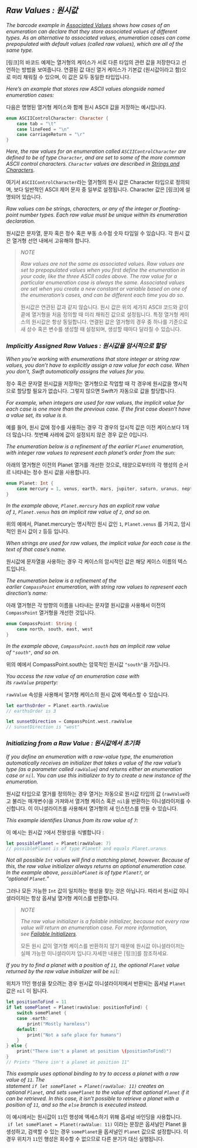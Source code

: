 ## *Raw Values : 원시값*

*The barcode example in [Associated Values](https://docs.swift.org/swift-book/LanguageGuide/Enumerations.html#ID148) shows how cases of an enumeration can declare that they store associated values of different types. As an alternative to associated values, enumeration cases can come prepopulated with default values (called raw values), which are all of the same type.*

[링크]의 바코드 예제는 열거형의 케이스가 서로 다른 타입의 관련 값을 저장한다고 선언하는 방법을 보여줍니다. 연결된 값 대신 열거 케이스가 기본값 (원시값이라고 함)으로 미리 채워질 수 있으며, 이 값은 모두 동일한 타입입니다.

*Here’s an example that stores raw ASCII values alongside named enumeration cases:*

다음은 명명된 열거형 케이스와 함께 원시 ASCII 값을 저장하는 예시입니다.

```swift
enum ASCIIControlCharacter: Character {
    case tab = "\t"
    case lineFeed = "\n"
    case carriageReturn = "\r"
}
```

*Here, the raw values for an enumeration called `ASCIIControlCharacter` are defined to be of type `Character`, and are set to some of the more common ASCII control characters. `Character` values are described in [Strings and Characters](https://docs.swift.org/swift-book/LanguageGuide/StringsAndCharacters.html).*

여기서 `ASCIIControlCharacter`라는 열거형의 원시 값은 Character 타입으로 정의되며, 보다 일반적인 ASCII 제어 문자 중 일부로 설정됩니다. Character 값은 [링크]에 설명되어 있습니다.

*Raw values can be strings, characters, or any of the integer or floating-point number types. Each raw value must be unique within its enumeration declaration.*

원시값은 문자열, 문자 혹은 정수 혹은 부동 소수점 숫자 타입일 수 있습니다. 각 원시 값은 열거형 선언 내에서 고유해야 합니다.

> *NOTE*
> 
> *Raw values are not the same as associated values. Raw values are set to prepopulated values when you first define the enumeration in your code, like the three ASCII codes above. The raw value for a particular enumeration case is always the same. Associated values are set when you create a new constant or variable based on one of the enumeration’s cases, and can be different each time you do so.*
> 
> 원시값은 연관된 값과 같지 않습니다. 원시 값은 위의 세가지 ASCII 코드와 같이 콛에 열거형을 처음 정의할 때 미리 채워진 값으로 설정됩니다. 특정 열거형 케이스의 원시값은 항상 동일합니다. 연결된 값은 열거형의 경우 중 하나를 기준으로 새 상수 혹은 변수를 생성할 때 설정되며, 생성할 때마다 달라질 수 있습니다.

### *Implicitly Assigned Raw Values : 원시값을 암시적으로 할당*

*When you’re working with enumerations that store integer or string raw values, you don’t have to explicitly assign a raw value for each case. When you don’t, Swift automatically assigns the values for you.*

정수 혹은 문자열 원시값을 저장하는 열거형으로 작업할 때 각 경우에 원시값을 명시적으로 할당할 필요가 없습니다. 그렇지 않으면 Swift가 자동으로 값을 할당합니다.

*For example, when integers are used for raw values, the implicit value for each case is one more than the previous case. If the first case doesn’t have a value set, its value is `0`.*

예를 들어, 원시 값에 정수를 사용하는 경우 각 경우의 암시적 값은 이전 케이스보다 1개 더 많습니다. 첫번째 사레에 값이 설정되지 않은 경우 값은 0입니다.

*The enumeration below is a refinement of the earlier `Planet` enumeration, with integer raw values to represent each planet’s order from the sun:*

아래의 열거형은 이전의 Planet 열거를 개선한 것으로, 태양으로부터의 각 행성의 순서르 나타내는 정수 원시 값을 사용합니다.

```swift
enum Planet: Int {
    case mercury = 1, venus, earth, mars, jupiter, saturn, uranus, neptune
}
```

*In the example above, `Planet.mercury` has an explicit raw value of `1`, `Planet.venus` has an implicit raw value of `2`, and so on.*

위의 예에서, Planet.mercury는 명시적인 원시 값인 `1`, `Planet.venus` 를 가지고, 암시적인 원시 값이 `2` 등등 입니다.

*When strings are used for raw values, the implicit value for each case is the text of that case’s name.*

원시값에 문자열을 사용하는 경우 각 케이스의 암시적인 값은 해당 케이스 이름의 텍스트입니다. 

*The enumeration below is a refinement of the earlier `CompassPoint` enumeration, with string raw values to represent each direction’s name:*

아래 열거형은 각 방향의 이름을 나타내는 문자열 원시값을 사용해서 이전의 `CompassPoint` 열거형을 개선한 것입니다.

```swift
enum CompassPoint: String {
    case north, south, east, west
}
```

*In the example above, `CompassPoint.south` has an implicit raw value of `"south"`, and so on.*

위의 예에서 CompassPoint.south는 암묵적인 원시값 `"south"`을 가집니다.

*You access the raw value of an enumeration case with its `rawValue` property:*

`rawValue` 속성을 사용해서 열거형 케이스의 원시 값에 엑세스할 수 있습니다.

```swift
let earthsOrder = Planet.earth.rawValue
// earthsOrder is 3

let sunsetDirection = CompassPoint.west.rawValue
// sunsetDirection is "west"
```

### *Initializing from a Raw Value : 원시값에서 초기화*

*If you define an enumeration with a raw-value type, the enumeration automatically receives an initializer that takes a value of the raw value’s type (as a parameter called `rawValue`) and returns either an enumeration case or `nil`. You can use this initializer to try to create a new instance of the enumeration.*

원시값 타입으로 열거를 정의하는 경우 열거는 자동으로 원시값 타입의 값 (`rawValue`라고 불리는 매개변수)을 가져와서 열거형 케이스 혹은 `nil`을 반환하는 이니셜라이저를 수신합니다. 이 이니셜라이즈를 사용해서 열거형의 새 인스턴스를 만들 수 있습니다.

*This example identifies Uranus from its raw value of `7`:*

이 예시는 원시값 `7`에서 천왕성을 식별합니다 :

```swift
let possiblePlanet = Planet(rawValue: 7)
// possiblePlanet is of type Planet? and equals Planet.uranus
```

*Not all possible `Int` values will find a matching planet, however. Because of this, the raw value initializer always returns an optional enumeration case. In the example above, `possiblePlanet` is of type `Planet?`, or “optional `Planet`.”*

그러나 모든 가능한 `Int` 값이 일치하는 행성을 찾는 것은 아닙니다. 따라서 원시값 이니셜라이저는 항상 옵셔널 열거형 케이스를 반환합니다.

> *NOTE*
> 
> *The raw value initializer is a failable initializer, because not every raw value will return an enumeration case. For more information, see [Failable Initializers](https://docs.swift.org/swift-book/ReferenceManual/Declarations.html#ID376).*
> 
> 모든 원시 값이 열거형 케이스를 반환하지 않기 때문에 원시값 이니셜라이저는 실패 가능한 이니셜라이저 입니다.자세한 내용은 [링크]를 참조하세요.

*If you try to find a planet with a position of `11`, the optional `Planet` value returned by the raw value initializer will be `nil`:*

위치가 11인 행성을 찾으려는 경우 원시값 이니셜라이저에서 반환되는 옵셔널 `Planet` 값은 `nil` 이 됩니다.

```swift
let positionToFind = 11
if let somePlanet = Planet(rawValue: positionToFind) {
    switch somePlanet {
    case .earth:
        print("Mostly harmless")
    default:
        print("Not a safe place for humans")
    }
} else {
    print("There isn't a planet at position \(positionToFind)")
}
// Prints "There isn't a planet at position 11"
```

*This example uses optional binding to try to access a planet with a raw value of `11`. The statement `if let somePlanet = Planet(rawValue: 11)` creates an optional `Planet`, and sets `somePlanet` to the value of that optional `Planet` if it can be retrieved. In this case, it isn’t possible to retrieve a planet with a position of `11`, and so the `else` branch is executed instead.*

이 예시에서는 원시값이 `11`인 행성에 엑세스하기 위해 옵셔널 바인딩을 사용합니다.  `if let somePlanet = Planet(rawValue: 11)` 이라는 문장은 옵셔널인 Planet 을 생성하고, 검색할 수 있는 경우 `somePlanet`을 옵셔널인 `Planet` 값으로 설정합니다. 이 경우 위치가 `11`인 행성은 회수할 수 없으므로 다른 분기가 대신 실행됩니다.


